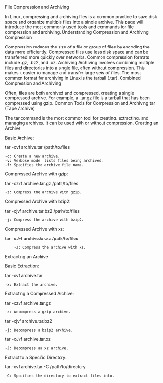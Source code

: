 File Compression and Archiving

In Linux, compressing and archiving files is a common practice to save disk space and organize multiple files into a single archive. This page will introduce the most commonly used tools and commands for file compression and archiving.
Understanding Compression and Archiving
Compression

Compression reduces the size of a file or group of files by encoding the data more efficiently. Compressed files use less disk space and can be transferred more quickly over networks. Common compression formats include .gz, .bz2, and .xz.
Archiving
Archiving involves combining multiple files and directories into a single file, often without compression. This makes it easier to manage and transfer large sets of files. The most common format for archiving in Linux is the tarball (.tar).
Combined Compression and Archiving

Often, files are both archived and compressed, creating a single compressed archive. For example, a .tar.gz file is a tarball that has been compressed using gzip.
Common Tools for Compression and Archiving
tar (Tape Archive)

The tar command is the most common tool for creating, extracting, and managing archives. It can be used with or without compression.
Creating an Archive

Basic Archive:

tar -cvf archive.tar /path/to/files

    -c: Create a new archive.
    -v: Verbose mode, lists files being archived.
    -f: Specifies the archive file name.

Compressed Archive with gzip:

tar -czvf archive.tar.gz /path/to/files

    -z: Compress the archive with gzip.

Compressed Archive with bzip2:

tar -cjvf archive.tar.bz2 /path/to/files

    -j: Compress the archive with bzip2.

Compressed Archive with xz:

tar -cJvf archive.tar.xz /path/to/files

        -J: Compress the archive with xz.

Extracting an Archive

Basic Extraction:

tar -xvf archive.tar

    -x: Extract the archive.

Extracting a Compressed Archive:

tar -xzvf archive.tar.gz

    -z: Decompress a gzip archive.

tar -xjvf archive.tar.bz2

    -j: Decompress a bzip2 archive.

tar -xJvf archive.tar.xz

    -J: Decompress an xz archive.

Extract to a Specific Directory:

tar -xvf archive.tar -C /path/to/directory

    -C: Specifies the directory to extract files into.

